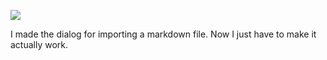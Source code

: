 ![](https://db-feed.s3.amazonaws.com/legacy/Screen_Shot_2018_02_07_at_5_45_18_PM-1518043568180.png)

I made the dialog for importing a markdown file. Now I just have to make it actually work.
